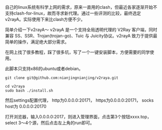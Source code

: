 自己的linux系统有科学上网的需求，原来一直用的clash，但最近各家逐渐开始不支持clash-for-linux，故而寻求新代理。通过一些评测的比较，最终选定v2rayA。实际使用下来比clash方便不少。

简单介绍一下v2rayA～
v2rayA 是一个支持全局透明代理的 V2Ray 客户端，同时兼容 SS、SSR、Trojan(trojan-go)、Tuic 与 Juicity协议。v2rayA 致力于提供最简单的操作，满足绝大部分需求。

在网上找了很多教程，踩了很多坑，写了一个一键安装脚本，方便需要的同学使用。

此脚本只支持x86的ubuntu或者debian。

```
git clone git@github.com:nianjingnianjing/v2raya.git
```

```
cd v2raya
sudo bash ./install.sh
```

然后settings配置代理，
http为0.0.0.0:20171，
https为0.0.0.0:20171，
socks host为 0.0.0.0:20170

打开浏览器，输入0.0.0.0:2017，则进入管理界面，点击第3个按钮xxxx.top，select 3～4个源，然后点击左上角的run即可。
